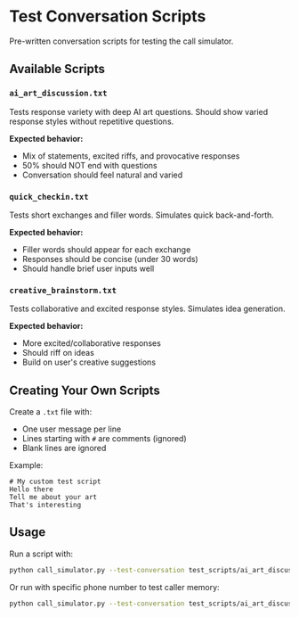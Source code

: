 # Test Conversation Scripts

Pre-written conversation scripts for testing the call simulator.

## Available Scripts

### `ai_art_discussion.txt`
Tests response variety with deep AI art questions. Should show varied response styles without repetitive questions.

**Expected behavior:**
- Mix of statements, excited riffs, and provocative responses
- 50% should NOT end with questions
- Conversation should feel natural and varied

### `quick_checkin.txt`
Tests short exchanges and filler words. Simulates quick back-and-forth.

**Expected behavior:**
- Filler words should appear for each exchange
- Responses should be concise (under 30 words)
- Should handle brief user inputs well

### `creative_brainstorm.txt`
Tests collaborative and excited response styles. Simulates idea generation.

**Expected behavior:**
- More excited/collaborative responses
- Should riff on ideas
- Build on user's creative suggestions

## Creating Your Own Scripts

Create a `.txt` file with:
- One user message per line
- Lines starting with `#` are comments (ignored)
- Blank lines are ignored

Example:
```
# My custom test script
Hello there
Tell me about your art
That's interesting
```

## Usage

Run a script with:
```bash
python call_simulator.py --test-conversation test_scripts/ai_art_discussion.txt
```

Or run with specific phone number to test caller memory:
```bash
python call_simulator.py --test-conversation test_scripts/ai_art_discussion.txt --phone "+15555551234"
```
